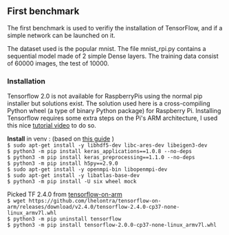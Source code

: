 ## First benchmark 
The first benchmark is used to verifiy the installation of TensorFlow, and if a simple network can be launched on it.

The dataset used is the popular mnist. The file mnist_rpi.py contains a sequential model made of 2 simple Dense layers. 
The training data consist of 60000 images, the test of 10000. 

### Installation 
Tensorflow 2.0 is not available for RaspberryPis using the normal pip installer but solutions exist. 
The solution used here is a cross-compiling Python wheel (a type of binary Python package) for Raspberry Pi. 
Installing Tensorflow requires some extra steps on the Pi's ARM architecture, I used this nice [tutorial video](https://www.youtube.com/watch?v=GNRg2P8Vqqs) to do so.

**Install** in venv : (based on [this guide](https://github.com/PINTO0309/Tensorflow-bin/#usage) )  
`$ sudo apt-get install -y libhdf5-dev libc-ares-dev libeigen3-dev`  
`$ python3 -m pip install keras_applications==1.0.8 --no-deps`  
`$ python3 -m pip install keras_preprocessing==1.1.0 --no-deps`  
`$ python3 -m pip install h5py==2.9.0`  
`$ sudo apt-get install -y openmpi-bin libopenmpi-dev`  
`$ sudo apt-get install -y libatlas-base-dev`  
`$ python3 -m pip install -U six wheel mock`  

Picked TF 2.4.0 from [tensorflow-on-arm](https://github.com/lhelontra/tensorflow-on-arm/releases)  
`$ wget https://github.com/lhelontra/tensorflow-on-arm/releases/download/v2.4.0/tensorflow-2.4.0-cp37-none-linux_armv7l.whl`  
`$ python3 -m pip uninstall tensorflow`  
`$ python3 -m pip install tensorflow-2.0.0-cp37-none-linux_armv7l.whl`  

